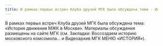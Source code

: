 ```yaml
---
title: В рамках первых встреч Клуба друзей МГК была обсуждена тема - История движения МЖК в Москве
---
```


В рамках первых встреч Клуба друзей МГК была обсуждена тема: «История движения МЖК в Москве». Материалы обсуждения размещены на сайте МГК (см. Закладки: Воссоздаем историю московского комсомола… и Видеоархив МГК МЕНЮ «ИСТОРИЯ»).
